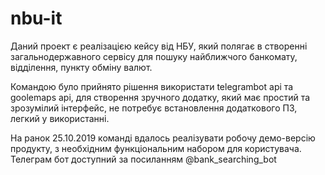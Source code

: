 # nbu-it

  Даний проект є реалізацією кейсу від НБУ, який полягає в створенні загальнодержавного сервісу
для пошуку найближчого банкомату, відділення, пункту обміну валют.

  Командою було прийнято рішення використати telegrambot api та goolemaps api, для створення зручного 
додатку, який має простий та зрозумілий інтерфейс, не потребує встановлення додаткового ПЗ, легкий у використанні.

  На ранок 25.10.2019 команді вдалось реалізувати робочу демо-версію продукту, з необхідним функціональним набором для користувача. 
  Телеграм бот доступний за посиланням @bank_searching_bot
